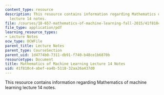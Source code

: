 ```yaml
---
content_type: resource
description: This resource contains information regarding Mathematics of machine learning
  lecture 14 notes.
file: /courses/18-657-mathematics-of-machine-learning-fall-2015/41f810c4abefea4b511832aa26a437d0_MIT18_657F15_L14.pdf
file_type: application/pdf
learning_resource_types:
- Lecture Notes
ocw_type: OCWFile
parent_title: Lecture Notes
parent_type: CourseSection
parent_uid: 1d4774b0-7311-db91-f740-b48ce1b6870b
resourcetype: Document
title: Mathematics of Machine Learning Lecture 14 Notes
uid: 41f810c4-abef-ea4b-5118-32aa26a437d0
---
```

This resource contains information regarding Mathematics of machine learning lecture 14 notes.

